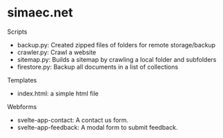 # simaec.net
Scripts

- backup.py: Created zipped files of folders for remote storage/backup
- crawler.py: Crawl a website
- sitemap.py: Builds a sitemap by crawling a local folder and subfolders
- firestore.py: Backup all documents in a list of collections

Templates
- index.html: a simple html file

Webforms
- svelte-app-contact: A contact us form.
- svelte-app-feedback: A modal form to submit feedback.
